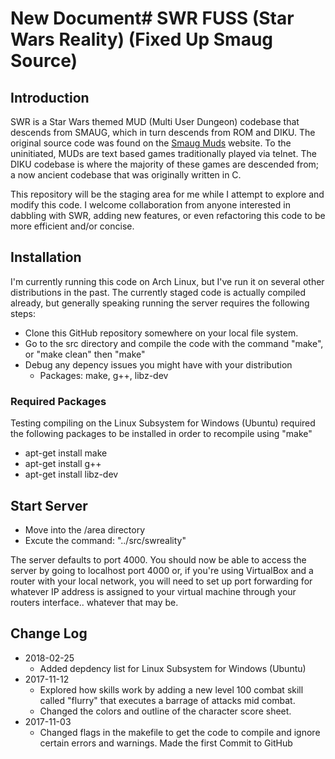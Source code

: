 # New Document# SWR FUSS (Star Wars Reality) (Fixed Up Smaug Source)

## Introduction
SWR is a Star Wars themed MUD (Multi User Dungeon) codebase that  descends from SMAUG, which in turn descends from ROM and DIKU. The original source code was found on the [Smaug Muds](https://www.smaugmuds.org) website. To the uninitiated, MUDs are text based games traditionally played via telnet. The DIKU codebase is where the majority of these games are descended from; a now ancient codebase that was originally written in C.

This repository will be the staging area for me while I attempt to explore and modify this code. I welcome collaboration from anyone interested in dabbling with SWR, adding new features, or even refactoring this code to be more efficient and/or concise.

## Installation
I'm currently running this code on Arch Linux, but I've run it on several other distributions in the past. The currently staged code is actually compiled already, but generally speaking running the server requires the following steps:
- Clone this GitHub repository somewhere on your local file system.
- Go to the src directory and compile the code with the command "make", or "make clean" then "make"
- Debug any depency issues you might have with your distribution
  -  Packages: make, g++, libz-dev

### Required Packages
Testing compiling on the Linux Subsystem for Windows (Ubuntu) required the following packages to be installed in order to recompile using "make"

- apt-get install make
- apt-get install g++
- apt-get install libz-dev

## Start Server
- Move into the /area directory
- Excute the command: "../src/swreality"

The server defaults to port 4000. You should now be able to access the server by going to localhost port 4000 or, if you're using VirtualBox and a router with your local network, you will need to set up port forwarding for whatever IP address is assigned to your virtual machine through your routers interface.. whatever that may be.

## Change Log
- 2018-02-25
  - Added depdency list for Linux Subsystem for Windows (Ubuntu)
- 2017-11-12
  - Explored how skills work by adding a new level 100 combat skill called "flurry" that executes a barrage of attacks mid combat.
  - Changed the colors and outline of the character score sheet.
- 2017-11-03
  - Changed flags in the makefile to get the code to compile and ignore certain errors and warnings. Made the first Commit to GitHub
